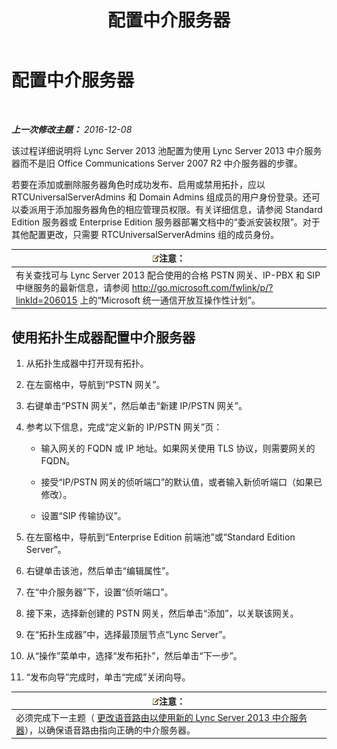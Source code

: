 ﻿---
title: 配置中介服务器
TOCTitle: 配置中介服务器
ms:assetid: 583236fd-33cd-4045-81df-baa58ed07779
ms:mtpsurl: https://technet.microsoft.com/zh-cn/library/JJ204913(v=OCS.15)
ms:contentKeyID: 49312905
ms.date: 12/10/2016
mtps_version: v=OCS.15
ms.translationtype: HT
---

# 配置中介服务器

 

_**上一次修改主题：** 2016-12-08_

该过程详细说明将 Lync Server 2013 池配置为使用 Lync Server 2013 中介服务器而不是旧 Office Communications Server 2007 R2 中介服务器的步骤。

若要在添加或删除服务器角色时成功发布、启用或禁用拓扑，应以 RTCUniversalServerAdmins 和 Domain Admins 组成员的用户身份登录。还可以委派用于添加服务器角色的相应管理员权限。有关详细信息，请参阅 Standard Edition 服务器或 Enterprise Edition 服务器部署文档中的“委派安装权限”。对于其他配置更改，只需要 RTCUniversalServerAdmins 组的成员身份。

<table>
<thead>
<tr class="header">
<th><img src="images/Dn783119.note(OCS.15).gif" title="note" alt="note" />注意：</th>
</tr>
</thead>
<tbody>
<tr class="odd">
<td>有关查找可与 Lync Server 2013 配合使用的合格 PSTN 网关、IP-PBX 和 SIP 中继服务的最新信息，请参阅 <a href="http://go.microsoft.com/fwlink/p/?linkid=206015">http://go.microsoft.com/fwlink/p/?linkId=206015</a> 上的“Microsoft 统一通信开放互操作性计划”。</td>
</tr>
</tbody>
</table>


## 使用拓扑生成器配置中介服务器

1.  从拓扑生成器中打开现有拓扑。

2.  在左窗格中，导航到“PSTN 网关”。

3.  右键单击“PSTN 网关”，然后单击“新建 IP/PSTN 网关”。

4.  参考以下信息，完成“定义新的 IP/PSTN 网关”页：
    
      - 输入网关的 FQDN 或 IP 地址。如果网关使用 TLS 协议，则需要网关的 FQDN。
    
      - 接受“IP/PSTN 网关的侦听端口”的默认值，或者输入新侦听端口（如果已修改）。
    
      - 设置“SIP 传输协议”。

5.  在左窗格中，导航到“Enterprise Edition 前端池”或“Standard Edition Server”。

6.  右键单击该池，然后单击“编辑属性”。

7.  在“中介服务器”下，设置“侦听端口”。

8.  接下来，选择新创建的 PSTN 网关，然后单击“添加”，以关联该网关。

9.  在“拓扑生成器”中，选择最顶层节点“Lync Server”。

10. 从“操作”菜单中，选择“发布拓扑”，然后单击“下一步”。

11. “发布向导”完成时，单击“完成”关闭向导。

<table>
<thead>
<tr class="header">
<th><img src="images/Dn783119.note(OCS.15).gif" title="note" alt="note" />注意：</th>
</tr>
</thead>
<tbody>
<tr class="odd">
<td>必须完成下一主题（ <a href="change-voice-routes-to-use-the-new-lync-server-2013-mediation-server.md">更改语音路由以使用新的 Lync Server 2013 中介服务器</a>），以确保语音路由指向正确的中介服务器。</td>
</tr>
</tbody>
</table>

